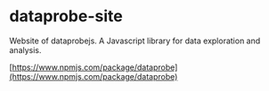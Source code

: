 # dataprobe-site
Website of dataprobejs. A Javascript library for data exploration and analysis.

[https://www.npmjs.com/package/dataprobe](https://www.npmjs.com/package/dataprobe)